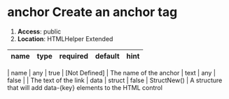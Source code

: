 
# anchor Create an anchor tag 

1. **Access**: public
2. **Location**: HTMLHelper Extended 

| name 	| type 	| required 	| default 	| hint
|:--- 	|:--- 	|:--- 		|:--- 		|:---


| name | any | true | [Not Defined] | The name of the anchor 
| text | any | false |  | The text of the link 
| data | struct | false | StructNew() | A structure that will add data-{key} elements to the HTML control 
